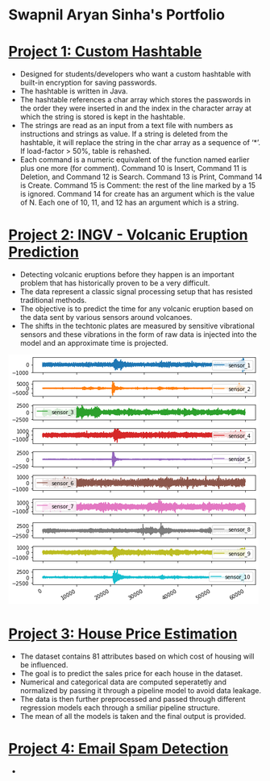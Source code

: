 # Swapnil Aryan Sinha's Portfolio

# [Project 1: Custom Hashtable](https://github.com/SwapnilAryan97/Hashing)
* Designed for students/developers who want a custom hashtable with built-in encryption for saving passwords.
* The hashtable is written in Java.
* The hashtable references a char array which stores the passwords in the order they were inserted in and the index in the character array at which the string is stored is kept in the hashtable.
* The strings are read as an input from a text file with numbers as instructions and strings as value. If a string is deleted from the hashtable, it will replace the string in the char array as a sequence of ‘*’. If load-factor  > 50%, table is rehashed.
* Each command is a numeric equivalent of the function named earlier plus one more (for comment). Command 10 is Insert, Command 11 is Deletion, and Command 12 is Search. Command 13 is Print, Command 14 is Create. Command 15 is Comment: the rest of the line marked by a 15 is ignored. Command 14 for create has an argument which is the value of N. Each one of 10, 11, and 12 has an argument which is a string.

# [Project 2: INGV - Volcanic Eruption Prediction](https://github.com/SwapnilAryan97/projects/blob/master/ingv-volcanic-eruption-prediction-using-xgboost.ipynb)
* Detecting volcanic eruptions before they happen is an important problem that has historically proven to be a very difficult.
* The data represent a classic signal processing setup that has resisted traditional methods.
* The objective is to predict the time for any volcanic eruption based on the data sent by various sensors around volcanoes.
* The shifts in the techtonic plates are measured by sensitive vibrational sensors and these vibrations in the form of raw data is injected into the model and an approximate time is projected.

![](https://github.com/SwapnilAryan97/Swapnil_Sinha_Portfolio/blob/main/images/Unknown.png)

# [Project 3: House Price Estimation](https://github.com/SwapnilAryan97/Swapnil_Sinha_Portfolio/blob/main/images/Unknown.png)
* The dataset contains 81 attributes based on which cost of housing will be influenced.
* The goal is to predict the sales price for each house in the dataset.
* Numerical and categorical data are computed seperatetly and normalized by passing it through a pipeline model to avoid data leakage.
* The data is then further preprocessed and passed through different regression models each through a smiliar pipeline structure. 
* The mean of all the models is taken and the final output is provided.

# [Project 4: Email Spam Detection](https://github.com/SwapnilAryan97/projects/blob/master/EmailSpamDetection.ipynb)
* 

